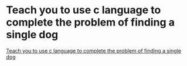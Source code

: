 # Teach you to use c language to complete the problem of finding a single dog
[Teach you to use c language to complete the problem of finding a single dog](https://aiwithcloud.com/2022/09/15/teach_you_to_use_c_language_to_complete_the_problem_of_finding_a_single_dog/)